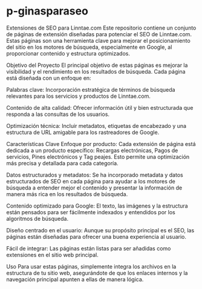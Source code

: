 # p-ginasparaseo
Extensiones de SEO para Linntae.com
Este repositorio contiene un conjunto de páginas de extensión diseñadas para potenciar el SEO de Linntae.com. Estas páginas son una herramienta clave para mejorar el posicionamiento del sitio en los motores de búsqueda, especialmente en Google, al proporcionar contenido y estructura optimizados.

Objetivo del Proyecto
El principal objetivo de estas páginas es mejorar la visibilidad y el rendimiento en los resultados de búsqueda. Cada página está diseñada con un enfoque en:

Palabras clave: Incorporación estratégica de términos de búsqueda relevantes para los servicios y productos de Linntae.com.

Contenido de alta calidad: Ofrecer información útil y bien estructurada que responda a las consultas de los usuarios.

Optimización técnica: Incluir metadatos, etiquetas de encabezado y una estructura de URL amigable para los rastreadores de Google.

Características Clave
Enfoque por producto: Cada extensión de página está dedicada a un producto específico: Recargas electrónicas, Pagos de servicios, Pines electrónicos y Tag peajes. Esto permite una optimización más precisa y detallada para cada categoría.

Datos estructurados y metadatos: Se ha incorporado metadata y datos estructurados de SEO en cada página para ayudar a los motores de búsqueda a entender mejor el contenido y presentar la información de manera más rica en los resultados de búsqueda.

Contenido optimizado para Google: El texto, las imágenes y la estructura están pensados para ser fácilmente indexados y entendidos por los algoritmos de búsqueda.

Diseño centrado en el usuario: Aunque su propósito principal es el SEO, las páginas están diseñadas para ofrecer una buena experiencia al usuario.

Fácil de integrar: Las páginas están listas para ser añadidas como extensiones en el sitio web principal.

Uso
Para usar estas páginas, simplemente integra los archivos en la estructura de tu sitio web, asegurándote de que los enlaces internos y la navegación principal apunten a ellas de manera lógica.
